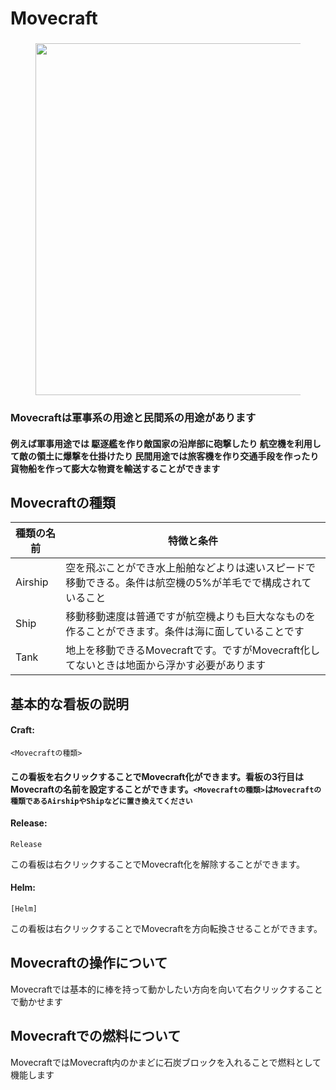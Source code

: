 # Movecraft

###

<figure><img src="https://cdn.discordapp.com/attachments/1163766309679534122/1171202811690745876/2023-11-02_08.03.54.png?ex=655bd29e&#x26;is=65495d9e&#x26;hm=431a00febc079832b269b89f2292951875b15044c15985ea1474ae588f0bdc13&#x26;" alt="" width="563"><figcaption></figcaption></figure>

### Movecraftは軍事系の用途と民間系の用途があります

#### 例えば軍事用途では 駆逐艦を作り敵国家の沿岸部に砲撃したり 航空機を利用して敵の領土に爆撃を仕掛けたり 民間用途では旅客機を作り交通手段を作ったり貨物船を作って膨大な物資を輸送することができます

## Movecraftの種類

| 種類の名前   | 特徴と条件                                                  |
| ------- | ------------------------------------------------------ |
| Airship | 空を飛ぶことができ水上船舶などよりは速いスピードで移動できる。条件は航空機の5%が羊毛でで構成されていること |
| Ship    | 移動移動速度は普通ですが航空機よりも巨大ななものを作ることができます。条件は海に面していることです      |
| Tank    | 地上を移動できるMovecraftです。ですがMovecraft化してないときは地面から浮かす必要があります |

## 基本的な看板の説明

#### Craft:

`<Movecraftの種類>`

#### この看板を右クリックすることでMovecraft化ができます。看板の3行目はMovecraftの名前を設定することができます。`<Movecraftの種類>`は`Movecraftの種類であるAirshipやShipなどに置き換えてください`

#### Release: <a href="#user-content-release" id="user-content-release"></a>

`Release`

この看板は右クリックすることでMovecraft化を解除することができます。

#### Helm: <a href="#user-content-helm" id="user-content-helm"></a>

`[Helm]`

この看板は右クリックすることでMovecraftを方向転換させることができます。

## Movecraftの操作について

Movecraftでは基本的に棒を持って動かしたい方向を向いて右クリックすることで動かせます

## Movecraftでの燃料について

MovecraftではMovecraft内のかまどに石炭ブロックを入れることで燃料として機能します
